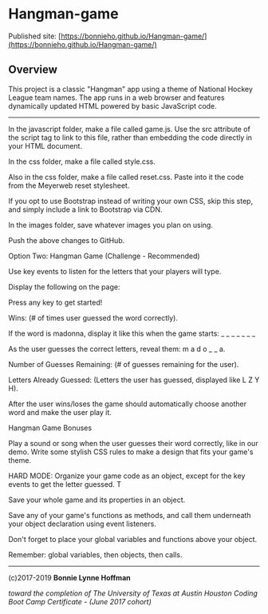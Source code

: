 # Hangman-game

Published site: [https://bonnieho.github.io/Hangman-game/](https://bonnieho.github.io/Hangman-game/)

## Overview

This project is a classic "Hangman" app using a theme of National Hockey League team names. The app runs in a web browser and features dynamically updated HTML powered by basic JavaScript code.


- - -




In the javascript folder, make a file called game.js. Use the src attribute of the script tag to link to this file, rather than embedding the code directly in your HTML document.

In the css folder, make a file called style.css.

Also in the css folder, make a file called reset.css. Paste into it the code from the Meyerweb reset stylesheet. 

If you opt to use Bootstrap instead of writing your own CSS, skip this step, and simply include a link to Bootstrap via CDN.

In the images folder, save whatever images you plan on using.

Push the above changes to GitHub.


Option Two: Hangman Game (Challenge - Recommended)






Use key events to listen for the letters that your players will type.



Display the following on the page:

Press any key to get started!

Wins: (# of times user guessed the word correctly).

If the word is madonna, display it like this when the game starts: _ _ _ _ _ _ _

As the user guesses the correct letters, reveal them: m a d o _ _ a.

Number of Guesses Remaining: (# of guesses remaining for the user).

Letters Already Guessed: (Letters the user has guessed, displayed like L Z Y H).



After the user wins/loses the game should automatically choose another word and make the user play it.



Hangman Game Bonuses

Play a sound or song when the user guesses their word correctly, like in our demo.
Write some stylish CSS rules to make a design that fits your game's theme.


HARD MODE: Organize your game code as an object, except for the key events to get the letter guessed. T


Save your whole game and its properties in an object.


Save any of your game's functions as methods, and call them underneath your object declaration using event listeners.


Don't forget to place your global variables and functions above your object.


Remember: global variables, then objects, then calls.



- - - 


(c)2017-2019 __Bonnie Lynne Hoffman__ 

*toward the completion of The University of Texas at Austin Houston Coding Boot Camp Certificate - (June 2017 cohort)*




